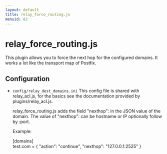 ```yaml
---
layout: default
title: relay_force_routing.js
menuid: 82
---
```

relay\_force\_routing.js
========

This plugin allows you to force the next hop for the configured domains.
It works a lot like the transport map of Postfix.

Configuration
-------------

* `config/relay_dest_domains.ini`
    This config file is shared with relay\_acl.js, for the basics see the
    documentation provided by plugins/relay\_acl.js.

    relay\_force\_routing.js adds the field "nexthop": in the JSON value
    of the domain. The value of "nexthop": can be hostname or IP optionally
    follow by :port.

    Example:

    [domains]  
    test.com = { "action": "continue", "nexthop": "127.0.0.1:2525" }


